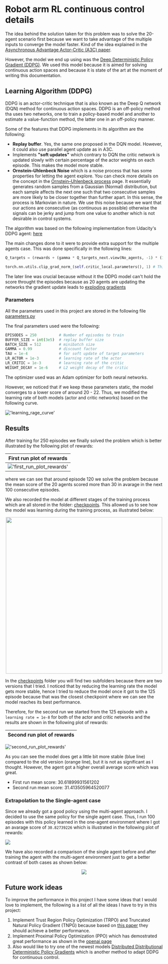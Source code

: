 # Robot arm RL continuous control details

The idea behind the solution taken for this problem was to solve the 20-agent scenario first because we want to take advantage of the multiple inputs to converge the model faster. Kind of the idea explained in the [Asynchronous Advantage Actor-Critic (A3C) paper](https://arxiv.org/pdf/1602.01783.pdf). 

However, the model we end up using was the [Deep Deterministic Policy Gradient (DDPG)](https://arxiv.org/abs/1509.02971). We used this model because it is aimed for solving continuous action spaces and because it is state of the art at the moment of writing this documentation.

## Learning Algorithm (DDPG)

DDPG is an actor-critic technique that is also known as the Deep Q network (DQN) method for continuous action spaces. DDPG is an off-policy method tha uses two networks, one to train a policy-based model and another to estimate a value-function method, the latter one in an off-policy manner.

Some of the features that DDPG implements in its algorithm are the following:

* **Replay buffer**. Yes, the same one proposed in the DQN model. However, it could also use parallel agent update as in A3C.
* Implements **"soft updates"** which contrary to DQN the critic network is updated slowly with certain percentage of the actor weights on each episode. This makes the model more stable.
* **Ornstein–Uhlenbeck Noise** which is a noise process that has some properties for letting the agent explore. You can check more details on the concept in the [Ornstein–Uhlenbeck process](https://en.wikipedia.org/wiki/Ornstein%E2%80%93Uhlenbeck_process) page. It essentially generates random samples from a Gaussian (Normal) distribution, but each sample affects the next one such that two consecutive samples are more likely to be closer together than further apart. In this sense, the process is Markovian in nature. We use this noise because we want that our actions are consecutive (as continuous as possible) otherwise the signals can be jerky and jump from one value to another which is not desirable in control systems.

The algorithm was based on the following implementation from Udacity's DDPG agent: [here](https://github.com/udacity/deep-reinforcement-learning/blob/master/ddpg-bipedal/ddpg_agent.py)

The main changes done to it were to provide extra support for the multiple agents case. This was done specifically in the following lines:

```python
Q_targets = (rewards + (gamma * Q_targets_next.view(No_agents, -1) * (1 - dones))).view(-1, 1) # Support to learn for N agents`

torch.nn.utils.clip_grad_norm_(self.critic_local.parameters(), 1) # This line mitigates exploding gradients
```

The later line was crucial because without it the DDPG model can't hold the score throught the episodes because as 20 agents are updating the networks the gradient update leads to [exploding gradients](https://machinelearningmastery.com/exploding-gradients-in-neural-networks/)

### Parameters

All the parameters used in this project are stored in the following file [parameters.py](agents/ddpg/parameters.py)

The final parameters used were the following:

```python
EPISODES = 250          # Number of episodes to train
BUFFER_SIZE = int(3e5)  # replay buffer size
BATCH_SIZE = 512        # minibatch size
GAMMA = 0.99            # discount factor
TAU = 1e-4              # for soft update of target parameters
LR_ACTOR = 1e-3         # learning rate of the actor 
LR_CRITIC = 1e-3        # learning rate of the critic
WEIGHT_DECAY = 1e-6     # L2 weight decay of the critic

```

The optimizer used was an Adam optimizer for both neural networks.

However, we noticed that if we keep these parameters static, the model converges to a lower score of around 20 - 22. Thus, we modified the learning rate of both models (actor and critic networks) based on the following curve.

!['learning_rage_curve'](docs/actor-critic_learning_rate.jpg)

## Results

After training for 250 episodes we finally solved the problem which is better illustrated by the following plot of rewards:

| <b>First run plot of rewards</b>|
|:--:|
| !['first_run_plot_rewards'](docs/first_run_plot_rewards.png) |



where we can see that around episode 120 we solve the problem because the mean score of the 20 agents scored more than 30 in avarage in the next 100 consecutive episodes. 

We also recorded the model at different stages of the training process which are all stored in the folder: [checkpoints](checkpoints/). This allowed us to see how the model was learning during the training process, as illustrated below:

<p align="center">
<img src="docs/training_process.gif" style="width:500px;"/>
</p>

In the [checkpoints](checkpoints/) folder you will find two subfolders because there are two versions that I tried. I noticed that by reducing the learning rate the model gets more stable, hence I tried to reduce the model once it got to the 125 episode because that was the closest checkpoint where we can see the model reaches its best performance. 

Therefore, for the second run we started from the 125 episode with a `learning rate = 1e-8` for both of the actor and critic networks and the results are shown in the following plot of rewards:

| <b>Second run plot of rewards</b>|
|:--:|
!['second_run_plot_rewards'](docs/second_run_plot_rewards.png)

As you can see the model does get a little bit more stable (blue line) compared to the old version (orange line), but it is not as significant as I thought. However, the agent got a higher overall average score which was great.

* First run mean score: 30.61899931561202
* Second run mean  score: 31.413505964520077

### Extrapolation to the Single-agent case

Since we already got a good policy using the multi-agent approach. I decided to use the same policy for the single agent case. Thus, I run 100 episodes with this policy learned in the one-agent environment where I got an avarage score of `30.82739226` which is illustrated in the following plot of rewards:

![](docs/one_aget_plot_rewards.png)

We have also recorded a comparison of the single agent before and after training the agent with the multi-agent environment just to get a better contrast of both cases as shown below:

<p align="center">
<img src="docs/single_agent_inference.gif"/>
</p>

## Future work ideas

To improve the performance in this project I have some ideas that I would love to implement, the following is a list of all the ideas I have to try in this project:

1. Implement Trust Region Policy Optimization (TRPO) and Truncated Natural Policy Gradient (TNPG) because based on [this paper](https://arxiv.org/abs/1604.06778) they should achieve a better performance.
2. Implement Proximal Policy Optimization (PPO) which has demostrated great performance as shown in the [openai page](https://openai.com/blog/openai-baselines-ppo/)
3. Also would like to try one of the newest models [Distributed Distributional Deterministic Policy Gradients](https://openreview.net/forum?id=SyZipzbCb) which is another method to adapt DDPG for continuous control.
